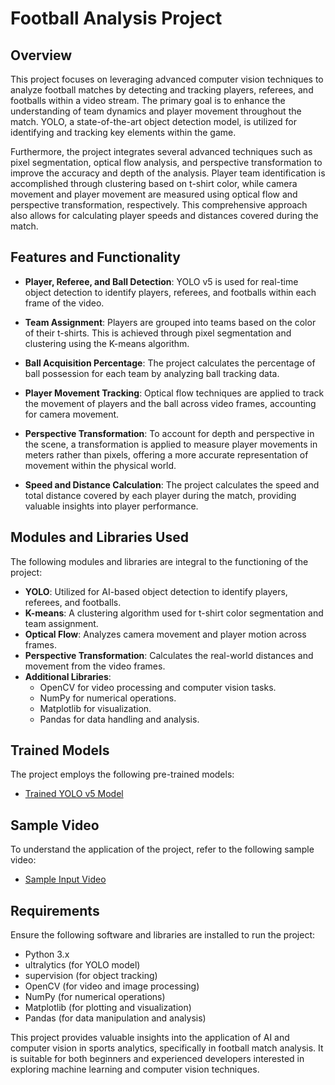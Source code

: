 # Football Analysis Project

## Overview
This project focuses on leveraging advanced computer vision techniques to analyze football matches by detecting and tracking players, referees, and footballs within a video stream. The primary goal is to enhance the understanding of team dynamics and player movement throughout the match. YOLO, a state-of-the-art object detection model, is utilized for identifying and tracking key elements within the game. 

Furthermore, the project integrates several advanced techniques such as pixel segmentation, optical flow analysis, and perspective transformation to improve the accuracy and depth of the analysis. Player team identification is accomplished through clustering based on t-shirt color, while camera movement and player movement are measured using optical flow and perspective transformation, respectively. This comprehensive approach also allows for calculating player speeds and distances covered during the match.

## Features and Functionality
- **Player, Referee, and Ball Detection**: YOLO v5 is used for real-time object detection to identify players, referees, and footballs within each frame of the video.
  
- **Team Assignment**: Players are grouped into teams based on the color of their t-shirts. This is achieved through pixel segmentation and clustering using the K-means algorithm.

- **Ball Acquisition Percentage**: The project calculates the percentage of ball possession for each team by analyzing ball tracking data.

- **Player Movement Tracking**: Optical flow techniques are applied to track the movement of players and the ball across video frames, accounting for camera movement.

- **Perspective Transformation**: To account for depth and perspective in the scene, a transformation is applied to measure player movements in meters rather than pixels, offering a more accurate representation of movement within the physical world.

- **Speed and Distance Calculation**: The project calculates the speed and total distance covered by each player during the match, providing valuable insights into player performance.

## Modules and Libraries Used
The following modules and libraries are integral to the functioning of the project:

- **YOLO**: Utilized for AI-based object detection to identify players, referees, and footballs.
- **K-means**: A clustering algorithm used for t-shirt color segmentation and team assignment.
- **Optical Flow**: Analyzes camera movement and player motion across frames.
- **Perspective Transformation**: Calculates the real-world distances and movement from the video frames.
- **Additional Libraries**: 
  - OpenCV for video processing and computer vision tasks.
  - NumPy for numerical operations.
  - Matplotlib for visualization.
  - Pandas for data handling and analysis.

## Trained Models
The project employs the following pre-trained models:

- [Trained YOLO v5 Model](https://drive.google.com/file/d/1DC2kCygbBWUKheQ_9cFziCsYVSRw6axK/view?usp=sharing)

## Sample Video
To understand the application of the project, refer to the following sample video:

- [Sample Input Video](https://drive.google.com/file/d/1t6agoqggZKx6thamUuPAIdN_1zR9v9S_/view?usp=sharing)

## Requirements
Ensure the following software and libraries are installed to run the project:

- Python 3.x
- ultralytics (for YOLO model)
- supervision (for object tracking)
- OpenCV (for video and image processing)
- NumPy (for numerical operations)
- Matplotlib (for plotting and visualization)
- Pandas (for data manipulation and analysis)

This project provides valuable insights into the application of AI and computer vision in sports analytics, specifically in football match analysis. It is suitable for both beginners and experienced developers interested in exploring machine learning and computer vision techniques.
